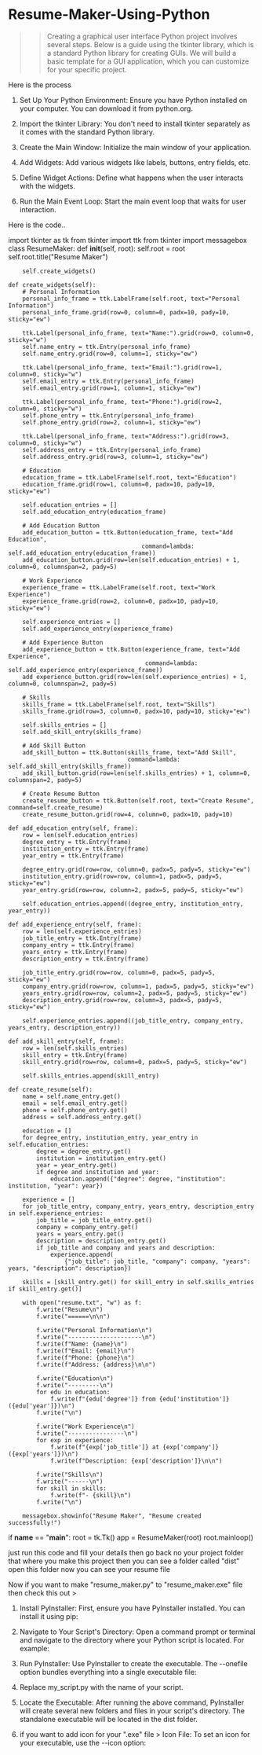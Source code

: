 # Resume-Maker-Using-Python

>>	Creating a graphical user interface Python project involves several steps. Below is a guide using the tkinter library, which is a standard Python 	library for creating GUIs. We will build a basic template for a GUI application, which you can customize for your specific project.

>>
Here is the process 

1. Set Up Your Python Environment:
Ensure you have Python installed on your computer. You can download it from python.org.

2. Import the tkinter Library:
You don't need to install tkinter separately as it comes with the standard Python library.

3. Create the Main Window:
Initialize the main window of your application.

4. Add Widgets:
Add various widgets like labels, buttons, entry fields, etc.

5. Define Widget Actions:
Define what happens when the user interacts with the widgets.

6. Run the Main Event Loop:
Start the main event loop that waits for user interaction.


>>
Here is the code..

import tkinter as tk
from tkinter import ttk
from tkinter import messagebox
class ResumeMaker:
    def __init__(self, root):
        self.root = root
        self.root.title("Resume Maker")

        self.create_widgets()

    def create_widgets(self):
        # Personal Information
        personal_info_frame = ttk.LabelFrame(self.root, text="Personal Information")
        personal_info_frame.grid(row=0, column=0, padx=10, pady=10, sticky="ew")

        ttk.Label(personal_info_frame, text="Name:").grid(row=0, column=0, sticky="w")
        self.name_entry = ttk.Entry(personal_info_frame)
        self.name_entry.grid(row=0, column=1, sticky="ew")

        ttk.Label(personal_info_frame, text="Email:").grid(row=1, column=0, sticky="w")
        self.email_entry = ttk.Entry(personal_info_frame)
        self.email_entry.grid(row=1, column=1, sticky="ew")

        ttk.Label(personal_info_frame, text="Phone:").grid(row=2, column=0, sticky="w")
        self.phone_entry = ttk.Entry(personal_info_frame)
        self.phone_entry.grid(row=2, column=1, sticky="ew")

        ttk.Label(personal_info_frame, text="Address:").grid(row=3, column=0, sticky="w")
        self.address_entry = ttk.Entry(personal_info_frame)
        self.address_entry.grid(row=3, column=1, sticky="ew")

        # Education
        education_frame = ttk.LabelFrame(self.root, text="Education")
        education_frame.grid(row=1, column=0, padx=10, pady=10, sticky="ew")

        self.education_entries = []
        self.add_education_entry(education_frame)

        # Add Education Button
        add_education_button = ttk.Button(education_frame, text="Add Education",
                                          command=lambda: self.add_education_entry(education_frame))
        add_education_button.grid(row=len(self.education_entries) + 1, column=0, columnspan=2, pady=5)

        # Work Experience
        experience_frame = ttk.LabelFrame(self.root, text="Work Experience")
        experience_frame.grid(row=2, column=0, padx=10, pady=10, sticky="ew")

        self.experience_entries = []
        self.add_experience_entry(experience_frame)

        # Add Experience Button
        add_experience_button = ttk.Button(experience_frame, text="Add Experience",
                                           command=lambda: self.add_experience_entry(experience_frame))
        add_experience_button.grid(row=len(self.experience_entries) + 1, column=0, columnspan=2, pady=5)

        # Skills
        skills_frame = ttk.LabelFrame(self.root, text="Skills")
        skills_frame.grid(row=3, column=0, padx=10, pady=10, sticky="ew")

        self.skills_entries = []
        self.add_skill_entry(skills_frame)

        # Add Skill Button
        add_skill_button = ttk.Button(skills_frame, text="Add Skill",
                                      command=lambda: self.add_skill_entry(skills_frame))
        add_skill_button.grid(row=len(self.skills_entries) + 1, column=0, columnspan=2, pady=5)

        # Create Resume Button
        create_resume_button = ttk.Button(self.root, text="Create Resume", command=self.create_resume)
        create_resume_button.grid(row=4, column=0, padx=10, pady=10)

    def add_education_entry(self, frame):
        row = len(self.education_entries)
        degree_entry = ttk.Entry(frame)
        institution_entry = ttk.Entry(frame)
        year_entry = ttk.Entry(frame)

        degree_entry.grid(row=row, column=0, padx=5, pady=5, sticky="ew")
        institution_entry.grid(row=row, column=1, padx=5, pady=5, sticky="ew")
        year_entry.grid(row=row, column=2, padx=5, pady=5, sticky="ew")

        self.education_entries.append((degree_entry, institution_entry, year_entry))

    def add_experience_entry(self, frame):
        row = len(self.experience_entries)
        job_title_entry = ttk.Entry(frame)
        company_entry = ttk.Entry(frame)
        years_entry = ttk.Entry(frame)
        description_entry = ttk.Entry(frame)

        job_title_entry.grid(row=row, column=0, padx=5, pady=5, sticky="ew")
        company_entry.grid(row=row, column=1, padx=5, pady=5, sticky="ew")
        years_entry.grid(row=row, column=2, padx=5, pady=5, sticky="ew")
        description_entry.grid(row=row, column=3, padx=5, pady=5, sticky="ew")

        self.experience_entries.append((job_title_entry, company_entry, years_entry, description_entry))

    def add_skill_entry(self, frame):
        row = len(self.skills_entries)
        skill_entry = ttk.Entry(frame)
        skill_entry.grid(row=row, column=0, padx=5, pady=5, sticky="ew")

        self.skills_entries.append(skill_entry)

    def create_resume(self):
        name = self.name_entry.get()
        email = self.email_entry.get()
        phone = self.phone_entry.get()
        address = self.address_entry.get()

        education = []
        for degree_entry, institution_entry, year_entry in self.education_entries:
            degree = degree_entry.get()
            institution = institution_entry.get()
            year = year_entry.get()
            if degree and institution and year:
                education.append({"degree": degree, "institution": institution, "year": year})

        experience = []
        for job_title_entry, company_entry, years_entry, description_entry in self.experience_entries:
            job_title = job_title_entry.get()
            company = company_entry.get()
            years = years_entry.get()
            description = description_entry.get()
            if job_title and company and years and description:
                experience.append(
                    {"job_title": job_title, "company": company, "years": years, "description": description})

        skills = [skill_entry.get() for skill_entry in self.skills_entries if skill_entry.get()]

        with open("resume.txt", "w") as f:
            f.write("Resume\n")
            f.write("======\n\n")

            f.write("Personal Information\n")
            f.write("---------------------\n")
            f.write(f"Name: {name}\n")
            f.write(f"Email: {email}\n")
            f.write(f"Phone: {phone}\n")
            f.write(f"Address: {address}\n\n")

            f.write("Education\n")
            f.write("---------\n")
            for edu in education:
                f.write(f"{edu['degree']} from {edu['institution']} ({edu['year']})\n")
            f.write("\n")

            f.write("Work Experience\n")
            f.write("----------------\n")
            for exp in experience:
                f.write(f"{exp['job_title']} at {exp['company']} ({exp['years']})\n")
                f.write(f"Description: {exp['description']}\n\n")

            f.write("Skills\n")
            f.write("------\n")
            for skill in skills:
                f.write(f"- {skill}\n")
            f.write("\n")

        messagebox.showinfo("Resume Maker", "Resume created successfully!")


if __name__ == "__main__":
    root = tk.Tk()
    app = ResumeMaker(root)
    root.mainloop()


>>
just run this code 
and fill your details
then go back no your project folder that where you make this project 
then you can see a folder called "dist" open this folder now you can see your resume file   


>>
Now if you want to make "resume_maker.py" to "resume_maker.exe" file then check this out >

1. Install PyInstaller:
First, ensure you have PyInstaller installed. You can install it using pip:

2. Navigate to Your Script's Directory:
Open a command prompt or terminal and navigate to the directory where your Python script is located. For example:

3. Run PyInstaller:
Use PyInstaller to create the executable. The --onefile option bundles everything into a single executable file:

4. Replace my_script.py with the name of your script.

5. Locate the Executable:
After running the above command, PyInstaller will create several new folders and files in your script's directory. The standalone executable will be located in the dist folder.

6. if you want to add icon for your ".exe" file >
Icon File: To set an icon for your executable, use the --icon option:

